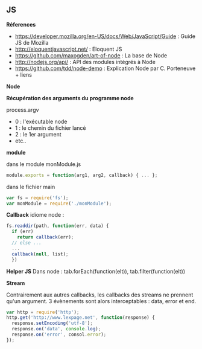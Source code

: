 ## JS

**Réferences**

- https://developer.mozilla.org/en-US/docs/Web/JavaScript/Guide : Guide JS de Mozilla
- http://eloquentjavascript.net/ : Eloquent JS
- https://github.com/maxogden/art-of-node : La base de Node
- http://nodejs.org/api/ : API des modules intégrés à Node
- https://github.com/tdd/node-demo : Explication Node par C. Porteneuve + liens

**Node**

**Récupération des arguments du programme node**

process.argv
- 0 : l'exécutable node
- 1 : le chemin du fichier lancé
- 2 : le 1er argument
- etc..

**module**

dans le module monModule.js
````js
module.exports = function(arg1, arg2, callback) { ... };
````

dans le fichier main
````js
var fs = require('fs');
var monModule = require('./monModule');
````

**Callback**
idiome node : 
````js
fs.readdir(path, function(err, data) {
  if (err)
    return callback(err);
  // else ...
  ...
  callback(null, list);
  })
````

**Helper JS**
Dans node : tab.forEach(function(elt)), tab.filter(function(elt))
  
**Stream**

Contrairement aux autres callbacks, les callbacks des streams ne prennent qu'un argument. 
3 évènements sont alors interceptables : data, error et end. 
  ````js
  var http = require('http');
  http.get('http://www.lexpage.net', function(response) {
    response.setEncoding('utf-8');
    response.on('data', console.log);
    response.on('error', consol.error);
  });
  ````
  
